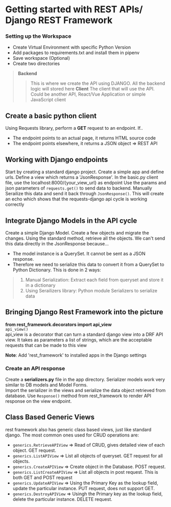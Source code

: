 # Getting started with REST APIs/ Django REST Framework

### Setting up the Workspace
* Create Virtual Environment with specific Python Version
* Add packages to requirements.txt and install them in pipenv
* Save workspace (Optional)
* Create two directories
> **Backend**
>> This is where we create the API using DJANGO. All the backend logic will stored here
> **Client**
>> The client that will use the API. Could be another API, React/Vue Application or simple JavaScript client

## Create a basic python client

Using Requests library, perform a **GET** request to an endpoint. If..
* The endpoint points to an actual page, it returns HTML source code
* The endpoint points elsewhere, it returns a JSON object => REST API

## Working with Django endpoints

Start by creating a standard django project. Create a simple app and define urls. Define a view which returns a 'JsonResponse'.
In the basic.py client file, use the localhost:8000/{your_view_url} as endpoint
Use the params and json parameters of `requests.get()` to send data to backend. Manually Serailize this data and send it back through `JsonResponse()`. This will create an echo which shows that the requests-django api cycle is working correctly

## Integrate Django Models in the API cycle

Create a simple Django Model. Create a few objects and migrate the changes. Using the standard method, retrieve all the objects. We can't send this data directly in the JsonResponse because...
* The model instance is a QuerySet. It cannot be sent as a JSON response. 
* Therefore we need to serialize this data to convert it from a QuerySet to Python Dictionary. This is done in 2 ways:
> 1. Manual Serialization: Extract each field from queryset and store it in a dictionary
> 2. Using Serailizers library: Python module Serializers to serialize data

## Bringing Django Rest Framework into the picture

**from rest_framework.decorators import api_view**  
`api_view()`  
api_view is a decorator that can turn a standard django view into a DRF API view. It takes as parameters a list of strings, which are the acceptable requests that can be made to this view

**Note**: Add 'rest_framework' to installed apps in the Django settings

### Create an API response

Create a **serializers.py** file in the app directory. Serializer models work very similar to DB models and Model Forms.  
Import the serializer in the views and serialize the data object retrieved from database. Use `Response()` method from rest_framework to render API response on the view endpoint. 

## Class Based Generic Views

rest framework also has generic class based views, just like standard django. The most common ones used for CRUD operations are:
* `generics.RetrieveAPIView` => Read of CRUD, gives detailed view of each object. GET request.
* `generics.ListAPIView` => List all objects of queryset. GET request for all objects.
* `generics.CreateAPIView` => Create object in the Database. POST request.
* `generics.ListCreateAPIView` => List all objects in post request. This is both GET and POST request
* `generics.UpdateAPIView` => Using the Primary Key as the lookup field, update the particular instance. PUT request, does not support GET.
* `generics.DestroyAPIView` => Usingh the Primary key as the lookup field, delete the particular instance. DELETE request.